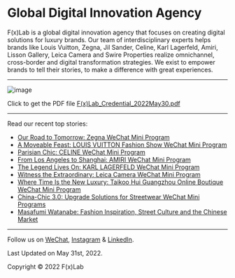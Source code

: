 # Global Digital Innovation Agency
F(x)Lab is a global digital innovation agency that focuses on creating digital solutions for luxury brands. Our team of interdisciplinary experts helps brands like Louis Vuitton, Zegna, Jil Sander, Celine, Karl Lagerfeld, Amiri, Lisson Gallery, Leica Camera and Swire Properties realize omnichannel, cross-border and digital transformation strategies. We exist to empower brands to tell their stories, to make a difference with great experiences.

* * *

![image](https://zihaolu.github.io/FXLAB/F(x)Lab_Credential_Cover.jpeg)

Click to get the PDF file   [F(x)Lab_Credential_2022May30.pdf](https://zihaolu.github.io/FXLAB/F(x)Lab_Credential_2022May30.pdf)

* * *

Read our recent top stories:
*  [Our Road to Tomorrow: Zegna WeChat Mini Program](https://mp.weixin.qq.com/s/MgxJZpTirPJ0QZ47-joayQ)
*  [A Moveable Feast: LOUIS VUITTON Fashion Show WeChat Mini Program](https://mp.weixin.qq.com/s/4dynfWS9izV6xrcPG0QWyw)
*  [Parisian Chic: CELINE WeChat Mini Program](https://mp.weixin.qq.com/s/w4g_ZJpqeBh5urduNN-bxA)
*  [From Los Angeles to Shanghai: AMIRI WeChat Mini Program](https://mp.weixin.qq.com/s/VBRvB4p9x2PcdXuVWV6o4A)
*  [The Legend Lives On: KARL LAGERFELD WeChat Mini Program](https://mp.weixin.qq.com/s/bNHspi0iRYqKznlNBxN9qQ)
*  [Witness the Extraordinary: Leica Camera WeChat Mini Program](https://mp.weixin.qq.com/s/pRqYCeC95SnN-Y0KkkRFRw)
*  [Where Time Is the New Luxury: Taikoo Hui Guangzhou Online Boutique WeChat Mini Program](https://mp.weixin.qq.com/s/bZ3zOA4Vp7k-i-qhPcS6JQ)
*  [China-Chic 3.0: Upgrade Solutions for Streetwear WeChat Mini Programs](https://mp.weixin.qq.com/s/4YeHplXS2Yo33UnTNSRLAA)
*  [Masafumi Watanabe: Fashion Inspiration, Street Culture and the Chinese Market](https://mp.weixin.qq.com/s/v8-fXtgUphq96rfD_lGIlQ)

* * *

Follow us on [WeChat](https://zihaolu.github.io/FXLAB/F(x)Lab_WeChat.png), [Instagram](https://www.instagram.com/fxlabinc/) & [LinkedIn](https://www.linkedin.com/company/fxlab/).

Last Updated on May 31st, 2022.

Copyright © 2022 F(x)Lab
